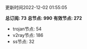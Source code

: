 更新时间2022-12-02 01:55:05

**总订阅: 73**
**总节点: 990**
**有效节点: 272**
- trojan节点: 54
- v2ray节点: 186
- ss节点: 32
